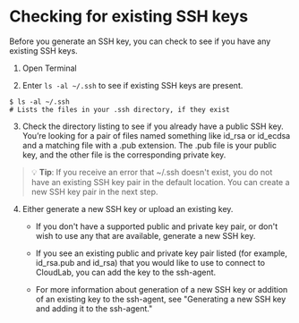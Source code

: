 # Checking for existing SSH keys

Before you generate an SSH key, you can check to see if you have any existing SSH keys.

1. Open Terminal

2. Enter `ls -al ~/.ssh` to see if existing SSH keys are present.

```
$ ls -al ~/.ssh
# Lists the files in your .ssh directory, if they exist
```

3. Check the directory listing to see if you already have a public SSH key. You’re looking for a pair of files named something like id_rsa or id_ecdsa and a matching file with a .pub extension. The .pub file is your public key, and the other file is the corresponding private key.

> :bulb: **Tip**: If you receive an error that ~/.ssh doesn't exist, you do not have an existing SSH key pair in the default location. You can create a new SSH key pair in the next step.

4. Either generate a new SSH key or upload an existing key.

    - If you don't have a supported public and private key pair, or don't wish to use any that are available, generate a new SSH key.

    - If you see an existing public and private key pair listed (for example, id_rsa.pub and id_rsa) that you would like to use to connect to CloudLab, you can add the key to the ssh-agent.

    - For more information about generation of a new SSH key or addition of an existing key to the ssh-agent, see "Generating a new SSH key and adding it to the ssh-agent."